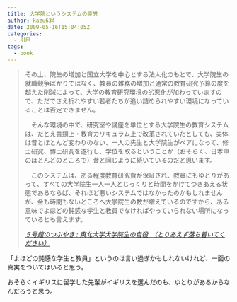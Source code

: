 ```yaml
---
title: 大学院というシステムの疲労
author: kazu634
date: 2009-05-16T15:04:05Z
categories:
  - 引用
tags:
  - book
---
```

<div class="section">
<blockquote title="５号館のつぶやき " cite="http://shinka3.exblog.jp/11537972/">
<p>
      その上、院生の増加と国立大学を中心とする法人化のもとで、大学院生の就職競争ばかりではなく、教員の雑務の増加と通常の教育研究予算の度を越えた削減によって、大学の教育研究環境の劣悪化が加わっていますので、ただでさえ折れやすい若者たちが追い詰められやすい環境になっていることは否定できません。
</p>

<p>
      　そんな環境の中で、研究室や講座を単位とする大学院生の教育システムは、たとえ書類上・教育カリキュラム上で改革されていたとしても、実体は昔とほとんど変わりのない、一人の先生と大学院生がペアになって、修士研究、博士研究を遂行し、学位を取るということが（おそらく、日本中のほとんどのところで）昔と同じように続いているのだと思います。
</p>

<p>
      　このシステムは、ある程度教育研究費が保証され、教員にもゆとりがあって、すべての大学院生一人一人とじっくりと時間をかけてつきあえる状態であるならば、それほど悪いシステムではなかったのかもしれませんが、金も時間もないところへ大学院生の数が増えているのですから、ある意味でよほどの鈍感な学生と教員でなければやっていられない場所になっているとも言えます。
</p>

<p>
<cite><a href="http://shinka3.exblog.jp/11537972/" onclick="__gaTracker('send', 'event', 'outbound-article', 'http://shinka3.exblog.jp/11537972/', '５号館のつぶやき : 東北大学大学院生の自殺　（とりあえず落ち着いてください）');" target="_blank">５号館のつぶやき : 東北大学大学院生の自殺　（とりあえず落ち着いてください）</a></cite>
</p>
</blockquote>

<p>
    「よほどの鈍感な学生と教員」というのは言い過ぎかもしれないけれど、一面の真実をついてはいると思う。
</p>

<p>
    おそらくイギリスに留学した先輩がイギリスを選んだのも、ゆとりがあるからなんだろうと思う。
</p>
</div>
